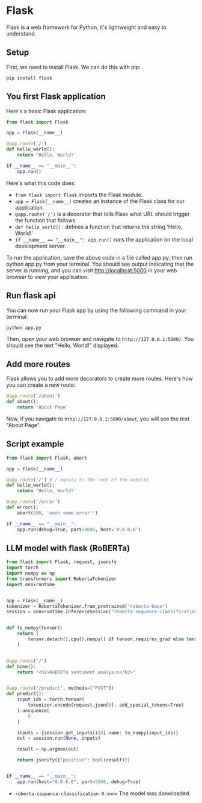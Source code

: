 # Flask

Flask is a web framework for Python, it's lightweight and easy to understand.

## Setup

First, we need to install Flask. We can do this with pip:

```shell
pip install flask
```

## You first Flask application

Here's a basic Flask application:

```python
from flask import Flask

app = Flask(__name__)

@app.route('/')
def hello_world():
    return 'Hello, World!'

if __name__ == "__main__":
    app.run()
```

Here's what this code does:

* `from flask import Flask` imports the Flask module.
* `app = Flask(__name__)` creates an instance of the Flask class for our application.
* `@app.route('/')` is a decorator that tells Flask what URL should trigger the
  function that follows.
* `def hello_world():` defines a function that returns the string 'Hello, World!'
* `if __name__ == "__main__": app.run()` runs the application on the local
  development server.

To run the application, save the above code in a file called app.py, then run
 python app.py from your terminal. You should see output indicating that the
 server is running, and you can visit <http://localhost:5000> in your web browser
  to view your application.

## Run flask api

You can now run your Flask app by using the following command in your terminal:

```shell
python app.py
```

Then, open your web browser and navigate to `http://127.0.0.1:5000/`. You should
see the text "Hello, World!" displayed.

## Add more routes

Flask allows you to add more decorators to create more routes. Here's how you can
 create a new route:

```python
@app.route('/about')
def about():
    return 'About Page'
```

Now, if you navigate to `http://127.0.0.1:5000/about`, you will see the text
"About Page".

## Script example

```python
from flask import Flask, abort

app = Flask(__name__)

@app.route('/') # / equals to the root of the website
def hello_world():
    return 'Hello, World!'

@app.route('/error')
def error():
    abort(500, 'oooh some error!')

if __name__ == "__main__":
    app.run(debug=True, port=8000, host='0.0.0.0')
```

## LLM model with flask (RoBERTa)

```python
from flask import Flask, request, jsonify
import torch
import numpy as np
from transformers import RobertaTokenizer
import onnxruntime


app = Flask(__name__)
tokenizer = RobertaTokenizer.from_pretrained("roberta-base")
session = onnxruntime.InferenceSession("roberta-sequence-classification-9.onnx")


def to_numpy(tensor):
    return (
        tensor.detach().cpu().numpy() if tensor.requires_grad else tensor.cpu().numpy()
    )


@app.route("/")
def home():
    return "<h2>RoBERTa sentiment analysis</h2>"


@app.route("/predict", methods=["POST"])
def predict():
    input_ids = torch.tensor(
        tokenizer.encode(request.json[0], add_special_tokens=True)
    ).unsqueeze(
        0
    )

    inputs = {session.get_inputs()[0].name: to_numpy(input_ids)}
    out = session.run(None, inputs)

    result = np.argmax(out)

    return jsonify({"positive": bool(result)})


if __name__ == "__main__":
    app.run(host="0.0.0.0", port=5000, debug=True)
```

* `roberta-sequence-classification-9.onnx` The model was donwloaded.
